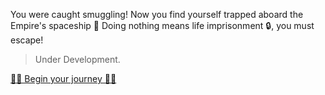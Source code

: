 You were caught smuggling! Now you find yourself trapped aboard the Empire's spaceship 🚀 Doing nothing means life imprisonment 🔒, you must escape!

> Under Development.

[👨‍🚀 Begin your journey 👩‍🚀](0/0.md)
